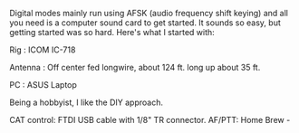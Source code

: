 Digital modes mainly run using AFSK (audio frequency shift keying) and all you need is a computer sound card to get started. It sounds so easy, but getting started was so hard. Here's what I started with:

Rig
:   ICOM IC-718

Antenna
:   Off center fed longwire, about 124 ft. long up about 35 ft.

PC
:   ASUS Laptop

Being a hobbyist, I like the DIY approach.

CAT control: FTDI USB cable with 1/8" TR connector.
AF/PTT: Home Brew -
